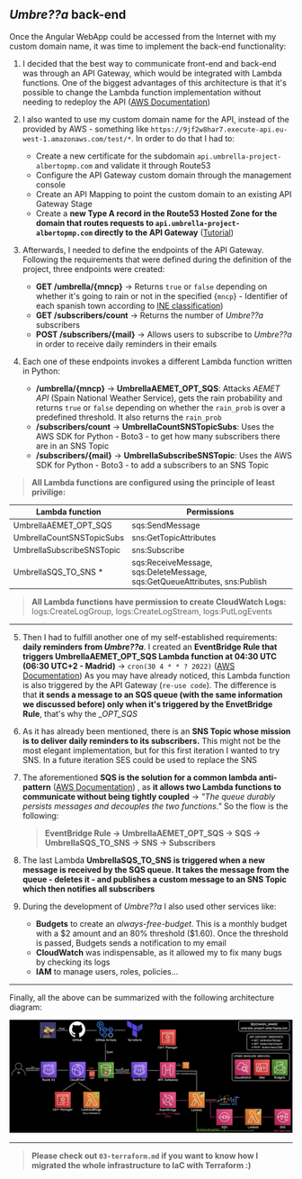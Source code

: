 
## *Umbre??a* back-end

Once the Angular WebApp could be accessed from the Internet with my custom domain name, it was time to implement the back-end functionality:

1. I decided that the best way to communicate front-end and back-end was through an API Gateway, which would be integrated with Lambda functions. One of the biggest advantages of this architecture is that it's possible to change the Lambda function implementation without needing to redeploy the API ([AWS Documentation](https://docs.aws.amazon.com/apigateway/latest/developerguide/api-gateway-create-api-as-simple-proxy-for-lambda.html))

2.  I also wanted to use my custom domain name for the API, instead of the provided by AWS - something like `https://9jf2w8har7.execute-api.eu-west-1.amazonaws.com/test/*`. In order to do that I had to:
	- Create a new certificate for the subdomain `api.umbrella-project-albertopmp.com` and validate it through Route53
	- Configure the API Gateway custom domain through the management console
	- Create an API Mapping to point the custom domain to an existing API Gateway Stage
	- Create a **new Type A record in the Route53 Hosted Zone for the domain that routes requests to `api.umbrella-project-albertopmp.com` directly to the API Gateway** ([Tutorial](https://www.readysetcloud.io/blog/allen.helton/adding-a-custom-domain-to-aws-api-gateway/))

3.  Afterwards, I needed to define the endpoints of the API Gateway. Following the requirements that were defined during the definition of the project, three endpoints were created:
	- **GET /umbrella/{mncp}** &rarr; Returns `true` or `false`  depending on whether it's going to rain or not in the specified {`mncp`} - Identifier of each spanish town according to [INE classification](https://www.ine.es/daco/daco42/codmun/codmunmapa.htm))
	- **GET /subscribers/count** &rarr; Returns the number of *Umbre??a* subscribers
	- **POST /subscribers/{mail}** &rarr; Allows users to subscribe to *Umbre??a* in order to receive daily reminders in their emails

4. Each one of these endpoints invokes a different Lambda function written in Python:
	- **/umbrella/{mncp}** &rarr; **UmbrellaAEMET_OPT_SQS**: Attacks *AEMET API* (Spain National Weather Service), gets the rain probability and returns `true` or `false` depending on whether the `rain_prob` is over a predefined threshold. It also returns the `rain_prob`
	-  **/subscribers/count** &rarr; **UmbrellaCountSNSTopicSubs**: Uses the AWS SDK for Python - Boto3 - to get how many subscribers there are in an SNS Topic
	- **/subscribers/{mail}** &rarr; **UmbrellaSubscribeSNSTopic**: Uses the AWS SDK for Python - Boto3 - to add a subscribers to an SNS Topic

> **All Lambda functions are configured using the principle of least privilige:**

| Lambda function| Permissions |
|--|--|
| UmbrellaAEMET_OPT_SQS | sqs:SendMessage |
| UmbrellaCountSNSTopicSubs | sns:GetTopicAttributes|
| UmbrellaSubscribeSNSTopic| sns:Subscribe |
| UmbrellaSQS_TO_SNS \*|  sqs:ReceiveMessage, sqs:DeleteMessage, sqs:GetQueueAttributes, sns:Publish|

> **All Lambda functions have permission to create CloudWatch Logs:** logs:CreateLogGroup, logs:CreateLogStream, logs:PutLogEvents
---

5. Then I had to fulfill another one of my self-established requirements: **daily reminders from *Umbre??a***. I created an **EventBridge Rule that triggers  UmbrellaAEMET_OPT_SQS Lambda function at 04:30 UTC (06:30 UTC+2 - Madrid)**  &rarr; `cron(30 4 * * ? 2022)` ([AWS Documentation](https://docs.aws.amazon.com/AmazonCloudWatch/latest/events/RunLambdaSchedule.html))
As you may have already noticed, this Lambda function is also triggered by the API Gateway (`re-use code`). The difference is that **it sends a message to an SQS queue (with the same information we discussed before) only when it's triggered by the EnvetBridge Rule**, that's why the *_OPT_SQS*

6. As it has already been mentioned, there is an **SNS Topic whose mission is to deliver daily reminders to its subscribers.** This might not be the most elegant implementation, but for this first iteration I wanted to try SNS. In a future iteration SES could be used to replace the SNS

7. The aforementioned **SQS is the solution for a common lambda anti-pattern** ([AWS Documentation](https://docs.aws.amazon.com/lambda/latest/operatorguide/functions-calling-functions.html)) , as **it allows two Lambda functions to communicate without being tightly coupled** &rarr; *"The queue durably persists messages and decouples the two functions."*
So the flow is the following:
	> **EventBridge Rule &rarr; UmbrellaAEMET_OPT_SQS &rarr; SQS &rarr; UmbrellaSQS_TO_SNS &rarr;  SNS &rarr;  Subscribers**

8. The last Lambda **UmbrellaSQS_TO_SNS is triggered when a new message is received by the SQS queue. It takes the message from the queue - deletes it - and publishes a custom message to an SNS Topic which then notifies all subscribers**

9. During the development of *Umbre??a* I also used other services like:
	- **Budgets** to create an *always-free-budget*. This is a monthly budget with a \$2 amount and an 80% threshold (\$1.60). Once the threshold is passed, Budgets sends a notification to my email
	- **CloudWatch** was indispensable, as it allowed my to fix many bugs by checking its logs
	- **IAM** to manage users, roles, policies...

---

Finally, all the above can be summarized with the following architecture diagram:

![Architecture Diagram](https://github.com/albertopmp/UmbrellaProject/blob/master/front-end/src/assets/img/about-img/architecture.png)

---

> **Please check out `03-terraform.md` if you want to know how I migrated the whole infrastructure to IaC with Terraform :)**
